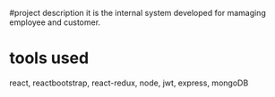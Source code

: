 #project description
it is the internal system developed for mamaging employee and customer.

# tools used 
react, reactbootstrap, react-redux, node, jwt, express, mongoDB 
